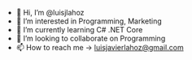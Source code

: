 - 👋 Hi, I’m @luisjlahoz
- 👀 I’m interested in Programming, Marketing
- 🌱 I’m currently learning C# .NET Core
- 💞️ I’m looking to collaborate on Programming
- 📫 How to reach me -> luisjavierlahoz@gmail.com
<!---
luisjlahoz/luisjlahoz is a ✨ special ✨ repository because its `README.md` (this file) appears on your GitHub profile.
You can click the Preview link to take a look at your changes.
--->
